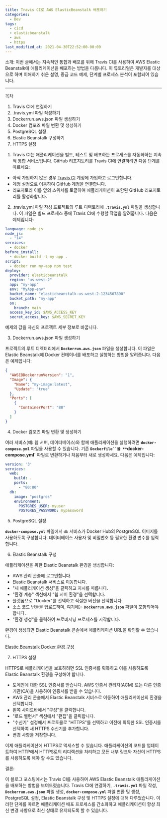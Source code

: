 ```yaml
---
title: Travis CI로 AWS ElasticBeanstalk 배포하기
categories:
  - Dev
tags:
  - cicd
  - elasticbeanstalk
  - aws
  - https
last_modified_at: 2021-04-30T22:52:00-00:00
---
```


소개:
이번 글에서는 지속적인 통합과 배포를 위해 Travis CI를 사용하여 AWS Elastic Beanstalk에 애플리케이션을 배포하는 방법을 다룹니다. 
이 튜토리얼은 개발자를 대상으로 하며 이해하기 쉬운 설명, 중급 코드 예제, 단계별 프로세스 분석이 포함되어 있습니다.

---

목차

1) Travis CI에 연결하기
2) .travis.yml 파일 작성하기
3) Dockerrun.aws.json 파일 생성하기
4) Docker 컴포즈 파일 변환 및 생성하기
5) PostgreSQL 설정
6) Elastic Beanstalk 구성하기
7) HTTPS 설정


1. Travis CI는 애플리케이션을 빌드, 테스트 및 배포하는 프로세스를 자동화하는 지속적 통합 서비스입니다. GitHub 리포지토리를 Travis CI에 연결하려면 다음 단계를 따르세요:
- 아직 가입하지 않은 경우 [Travis CI](https://www.travis-ci.com/) 계정에 가입하고 로그인합니다.
- 계정 설정으로 이동하여 GitHub 계정을 연결합니다.
- 리포지토리 이름 옆의 스위치를 토글하여 애플리케이션이 포함된 GitHub 리포지토리를 활성화합니다.


2. .travis.yml 파일 작성
프로젝트의 루트 디렉토리에 **`.travis.yml`** 파일을 생성합니다. 이 파일은 빌드 프로세스 중에 Travis CI에 수행할 작업을 알려줍니다. 다음은 예제입니다:

```yaml
language: node_js
node_js:
  - "14"
services:
  - docker
before_install:
  - docker build -t my-app .
script:
  - docker run my-app npm test
deploy:
  provider: elasticbeanstalk
  region: "us-west-2"
  app: "my-app"
  env: "MyApp-env"
  bucket_name: "elasticbeanstalk-us-west-2-1234567890"
  bucket_path: "my-app"
  on:
    branch: main
  access_key_id: $AWS_ACCESS_KEY
  secret_access_key: $AWS_SECRET_KEY
```

예제의 값을 자신의 프로젝트 세부 정보로 바꿉니다.

3. Dockerrun.aws.json 파일 생성하기

프로젝트의 루트 디렉터리에서 **`Dockerrun.aws.json`** 파일을 생성합니다. 이 파일은 Elastic Beanstalk에 Docker 컨테이너를 배포하고 실행하는 방법을 알려줍니다. 다음은 예제입니다:

```json
{
  "AWSEBDockerrunVersion": "1",
  "Image": {
    "Name": "my-image:latest",
    "Update": "true"
  },
  "Ports": [
    {
      "ContainerPort": "80"
    }
  ]
}
```

4. Docker 컴포즈 파일 변환 및 생성하기

여러 서비스(예: 웹 서버, 데이터베이스)와 함께 애플리케이션을 실행하려면 **`docker-compose.yml`** 파일을 사용할 수 있습니다. 
기존 **`Dockerfile``을 **`docker-compose.yml`** 파일로 변환하거나 처음부터 새로 생성하세요. 다음은 예제입니다:

```yaml
version: '3'
services:
  web:
    build: .
    ports:
      - "80:80"
  db:
    image: "postgres"
    environment:
      POSTGRES_USER: myuser
      POSTGRES_PASSWORD: mypassword
```

5. PostgreSQL 설정

**`docker-compose.yml`** 파일에서 `db` 서비스가 Docker Hub의 PostgreSQL 이미지를 사용하도록 구성합니다. 데이터베이스 사용자 및 비밀번호 등 필요한 환경 변수를 입력합니다.

6. Elastic Beanstalk 구성

애플리케이션을 위한 Elastic Beanstalk 환경을 생성합니다:

- AWS 관리 콘솔에 로그인합니다.
- Elastic Beanstalk 서비스로 이동합니다.
- "새 애플리케이션 생성"을 클릭하고 지시를 따릅니다.
- "환경 계층" 섹션에서 "웹 서버 환경"을 선택합니다.
- 플랫폼으로 "Docker"를 선택하고 적절한 버전을 선택합니다.
- 소스 코드 번들을 업로드하며, 여기에는 **`Dockerrun.aws.json`** 파일이 포함되어야 합니다.
- "환경 생성"을 클릭하여 프로비저닝 프로세스를 시작합니다.

환경이 생성되면 Elastic Beanstalk 콘솔에서 애플리케이션 URL을 확인할 수 있습니다.

[Elastic Beanstalk Docker 환경 구성](https://docs.aws.amazon.com/ko_kr/elasticbeanstalk/latest/dg/create_deploy_docker.container.console.html)

7. HTTPS 설정

HTTPS로 애플리케이션을 보호하려면 SSL 인증서를 획득하고 이를 사용하도록 Elastic Beanstalk 환경을 구성해야 합니다.

- 도메인에 대한 SSL 인증서를 받습니다. AWS 인증서 관리자(ACM) 또는 다른 인증 기관(CA)을 사용하여 인증서를 받을 수 있습니다.
- AWS 관리 콘솔에서 Elastic Beanstalk 서비스로 이동하여 애플리케이션의 환경을 선택합니다.
- 왼쪽 사이드바에서 "구성"을 클릭합니다.
- "로드 밸런서" 섹션에서 "편집"을 클릭합니다.
- "수신기" 설정에서 프로토콜로 "HTTPS"를 선택하고 이전에 획득한 SSL 인증서를 선택하여 새 HTTPS 수신기를 추가합니다.
- 변경 사항을 저장합니다.

이제 애플리케이션에 HTTPS로 액세스할 수 있습니다. 애플리케이션의 코드를 업데이트하여 HTTP에서 HTTPS로의 리디렉션을 처리하고 모든 내부 링크와 자산이 HTTPS를 사용하도록 해야 할 수도 있습니다.


결론:

이 블로그 포스팅에서는 Travis CI를 사용하여 AWS Elastic Beanstalk 애플리케이션을 배포하는 방법을 보여드렸습니다. 
Travis CI에 연결하기, **`.travis.yml`** 파일 작성, **`Dockerrun.aws.json`** 파일 생성, **`docker-compose.yml`** 파일 변환 및 생성, PostgreSQL 설정, Elastic Beanstalk 구성 및 HTTPS 설정에 대해 다루었습니다. 
이러한 단계를 따르면 애플리케이션 배포 프로세스를 간소화하고 애플리케이션이 항상 최신 변경 사항으로 최신 상태로 유지되도록 할 수 있습니다.

